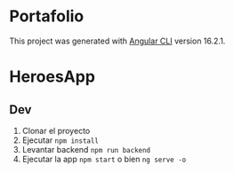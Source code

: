# Portafolio

This project was generated with [Angular CLI](https://github.com/angular/angular-cli) version 16.2.1.
# HeroesApp

## Dev

1. Clonar el proyecto
2. Ejecutar ```npm install```
3. Levantar backend ```npm run backend```
4. Ejecutar la app ```npm start``` o bien ```ng serve -o```



